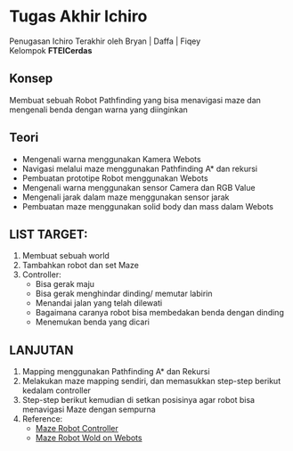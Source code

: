 # Tugas Akhir Ichiro
Penugasan Ichiro Terakhir oleh Bryan | Daffa | Fiqey      
Kelompok **FTEICerdas**

## Konsep
Membuat sebuah Robot Pathfinding yang bisa menavigasi maze dan mengenali benda dengan warna yang diinginkan

## Teori
* Mengenali warna menggunakan Kamera Webots
* Navigasi melalui maze menggunakan Pathfinding A* dan rekursi
* Pembuatan prototipe Robot menggunakan Webots
* Mengenali warna menggunakan sensor Camera dan RGB Value
* Mengenali jarak dalam maze menggunakan sensor jarak
* Pembuatan maze menggunakan solid body dan mass dalam Webots

## LIST TARGET:
1. Membuat sebuah world  
2. Tambahkan robot dan set Maze  
3. Controller:  
   * Bisa gerak maju
   * Bisa gerak menghindar dinding/ memutar labirin
   * Menandai jalan yang telah dilewati
   * Bagaimana caranya robot bisa membedakan benda dengan dinding
   * Menemukan benda yang dicari

## LANJUTAN
1. Mapping menggunakan Pathfinding A* dan Rekursi
2. Melakukan maze mapping sendiri, dan memasukkan step-step berikut kedalam controller
3. Step-step berikut kemudian di setkan posisinya agar robot bisa menavigasi Maze dengan sempurna
4. Reference:
   * [Maze Robot Controller](https://github.com/haoransh/Maze-Robot-on-Webots/tree/master/controllers/maze_controller)
   * [Maze Robot Wold on Webots](https://github.com/haoransh/Maze-Robot-on-Webots/tree/master/worlds)
